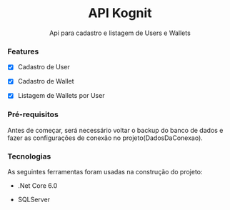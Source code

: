 <h1 align="center">API Kognit</h1>

<p align="center">Api para cadastro e listagem de Users e Wallets

### Features

- [x] Cadastro de User
- [x] Cadastro de Wallet

- [x] Listagem de Wallets por User

### Pré-requisitos 

Antes de começar, será necessário voltar o backup do banco de dados e fazer as configurações de conexão no projeto(DadosDaConexao).

### Tecnologias

As seguintes ferramentas foram usadas na construção do projeto:

- .Net Core 6.0

- SQLServer

